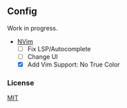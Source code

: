 ## Config

Work in progress.

- [NVim](https://github.com/m1ten/config/tree/main/nvim/) 
  - [ ] Fix LSP/Autocomplete
  - [ ] Change UI
  - [x] Add Vim Support: No True Color

### License

[MIT](https://github.com/m1ten/config/blob/main/LICENSE)
